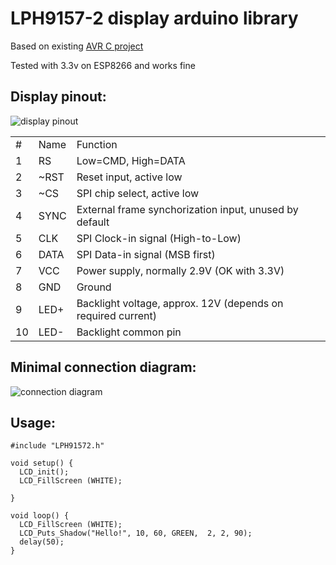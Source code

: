 # LPH9157-2 display arduino library
Based on existing [AVR C project](http://cxem.net/mc/mc221.php)

Tested with 3.3v on ESP8266 and works fine

## Display pinout:
![display pinout](https://github.com/skadiexe/LPH9157-2-display-arduino-library/blob/master/lph9157-2%20pinout.jpg)

<table>
    	<tr><td>#</td><td>Name</td><td>Function</td></tr>
   	<tr><td>1</td><td>RS</td><td>Low=CMD, High=DATA</td></tr>
   	<tr><td>2</td><td>~RST</td><td>Reset input, active low</td></tr>
    	<tr><td>3</td><td>~CS</td><td>SPI chip select, active low</td></tr>
   	<tr><td>4</td><td>SYNC</td><td>External frame synchorization input, unused by default</td></tr>
	<tr><td>5</td><td>CLK</td><td>SPI Clock-in signal (High-to-Low)</td></tr>
	<tr><td>6</td><td>DATA</td><td>SPI Data-in signal (MSB first)</td></tr>
	<tr><td>7</td><td>VCC</td><td>Power supply, normally 2.9V (OK with 3.3V)</td></tr>
	<tr><td>8</td><td>GND</td><td>Ground</td></tr>
	<tr><td>9</td><td>LED+</td><td>Backlight voltage, approx. 12V (depends on required current)</td></tr>
	<tr><td>10</td><td>LED-</td><td>Backlight common pin</td></tr>
	
</table>
	

## Minimal connection diagram:
![connection diagram](https://github.com/skadiexe/LPH9157-2-display-arduino-library/blob/master/connection%20diagram.png)

## Usage:

```Arduino
#include "LPH91572.h"

void setup() {
  LCD_init();
  LCD_FillScreen (WHITE);
  
}
  
void loop() {
  LCD_FillScreen (WHITE);
  LCD_Puts_Shadow("Hello!", 10, 60, GREEN,  2, 2, 90); 
  delay(50);
}

```
